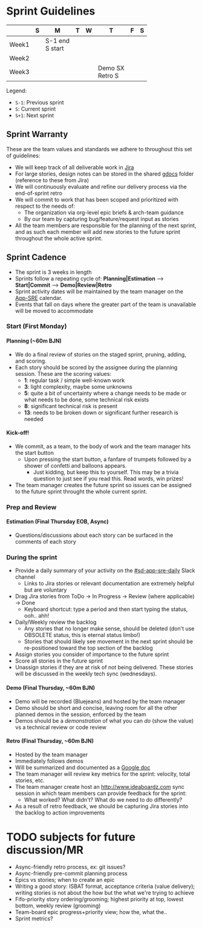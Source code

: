 # Sprint Guidelines

|       | S | M                  | T | W | T                      | F | S |
|-------|---|--------------------|---|---|------------------------|---|---|
| Week1 |   | S-1 end<br>S start |   |   |                        |   |   |
| Week2 |   |                    |   |   |                        |   |   |
| Week3 |   |                    |   |   | Demo SX<br>Retro S<br> |   |   |

Legend:

- `S-1`: Previous sprint
- `S`: Current sprint
- `S+1`: Next sprint

## Sprint Warranty

These are the team values and standards we adhere to throughout this set of guidelines:

- We will keep track of all deliverable work in [Jira](https://jira.coreos.com)
- For large stories, design notes can be stored in the shared [gdocs](https://drive.google.com/drive/u/1/folders/186ExLmi--buOzMLaiUnCkzzRYfwX_y9L) folder (reference to these from Jira)
- We will continuously evaluate and refine our delivery process via the end-of-sprint retro
- We will commit to work that has been scoped and prioritized with respect to the needs of:
  - The organization via org-level epic briefs & arch-team guidance
  - By our team by capturing bug/feature/request input as stories
- All the team members are responsible for the planning of the next sprint, and as such each member will add new stories to the future sprint throughout the whole active sprint.

## Sprint Cadence

- The sprint is 3 weeks in length
- Sprints follow a repeating cycle of: **Planning|Estimation** --> **Start|Commit** -->  **Demo|Review|Retro**
- Sprint activity dates will be maintained by the team manager on the [App-SRE](https://calendar.google.com/calendar/embed?src=redhat.com_0pjkkmnhjs9e4b0h09st36rspc%40group.calendar.google.com) calendar.
- Events that fall on days where the greater part of the team is unavailable will be moved to accommodate

### Start (First Monday)

#### Planning (~60m BJN)

- We do a final review of stories on the staged sprint, pruning, adding, and scoring.
- Each story should be scored by the assignee during the planning session. These are the scoring values:
  - **1**: regular task / simple well-known work
  - **3**: light complexity, maybe some unknowns
  - **5**: quite a bit of uncertainty where a change needs to be made or what needs to be done, some technical risk exists
  - **8**: significant technical risk is present
  - **13**: needs to be broken down or significant further research is needed

#### Kick-off!

- We commit, as a team, to the body of work and the team manager hits the start button
  - Upon pressing the start button, a fanfare of trumpets followed by a shower of confetti and balloons appears.
    - Just kidding, but keep this to yourself. This may be a trivia question to just see if you read this. Read words, win prizes!
- The team manager creates the future sprint so issues can be assigned to the future sprint throught the whole current sprint.

### Prep and Review

#### Estimation (Final Thursday EOB, Async)

- Questions/discussions about each story can be surfaced in the comments of each story

### During the sprint

- Provide a daily summary of your activity on the [#sd-app-sre-daily](https://coreos.slack.com/messages/sd-app-sre-daily) Slack channel
  - Links to Jira stories or relevant documentation are extremely helpful but are voluntary
- Drag Jira stories from ToDo -> In Progress -> Review (where applicable) -> Done
  - Keyboard shortcut: type a period and then start typing the status, ooh.. ahh!
- Daily/Weekly review the backlog
  - Any stories that no longer make sense, should be deleted (don't use OBSOLETE status, this is eternal status limbo!)
  - Stories that should likely see movement in the next sprint should be re-positioned toward the top section of the backlog
- Assign stories you consider of importance to the future sprint
- Score all stories in the future sprint
- Unassign stories if they are at risk of not being delivered. These stories will be discussed in the weekly tech sync (wednesdays).

#### Demo (Final Thursday, ~60m BJN)

- Demo will be recorded (Bluejeans) and hosted by the team manager
- Demo should be short and concise, leaving room for all the other planned demos in the session, enforced by the team
- Demos should be a *demonstration* of what you can *do* (show the value) vs a technical review or code review

#### Retro (Final Thursday, ~60m BJN)

- Hosted by the team manager
- Immediately follows demos
- Will be summarized and documented as a [Google doc](https://docs.google.com/document/d/1LFwp5KDmwVKzi3Ht8aMjL5jQr-aSS-J3ivkzjLtM44w/edit?usp=sharing)
- The team manager will review key metrics for the sprint: velocity, total stories, etc.
- The team manager create host an http://www.ideaboardz.com sync session in which team members can provide feedback for the sprint:
  - What worked? What didn't? What do we need to do differently?
- As a result of retro feedback, we should be capturing Jira stories into the backlog to action improvements

# TODO subjects for future discussion/MR

- Async-friendly retro process, ex: git issues?
- Async-friendly pre-commit planning process
- Epics vs stories; when to create an epic
- Writing a good story: ISBAT format, acceptance criteria (value delivery); writing stories is not about the how but the what we're trying to achieve
- Fifo-priority story ordering/grooming; highest priority at top, lowest bottom, weekly review (grooming)
- Team-board epic progress+priority view; how the, what the..
- Sprint metrics?
